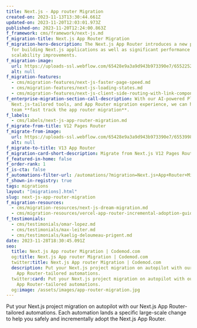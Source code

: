 ```yaml
---
title: Next.js - App router Migration
created-on: 2023-11-13T13:30:44.661Z
updated-on: 2023-11-20T12:03:01.973Z
published-on: 2023-11-20T12:24:00.863Z
f_framework: cms/framework/next-js.md
f_migration-title: Next.js App Router Migration
f_migration-hero-description: The Next.js App Router introduces a new paradigm
  for building Next.js applications as well as significant performance and
  scalability improvements.
f_migration-image:
  url: https://uploads-ssl.webflow.com/65428e9a3a9d943b973390e7/6552252cf4b9e06c244131ef_nextjs-app-router-migration-hero-image.svg
  alt: null
f_migration-features:
  - cms/migration-features/next-js-faster-page-speed.md
  - cms/migration-features/next-js-loading-states.md
  - cms/migration-features/next-js-client-side-routing-with-link-component.md
f_enterprise-migration-section-call-description: With our AI-powered Platform,
  Next.js-tailored tools, and App Router migration experience, we can help your
  team **fast track the app router migration**.
f_labels:
  - cms/labels/next-js-app-router-migration.md
f_migrate-from-title: V12 Pages Router
f_migrate-from-image:
  url: https://uploads-ssl.webflow.com/65428e9a3a9d943b973390e7/6553998af06d8a798f00aae0_next-js-logo-white.svg
  alt: null
f_migrate-to-title: V13 App Router
f_migration-card-short-description: Migrate from Next.js V12 Pages Router to the latest V14 App Router.
f_featured-in-home: false
f_order-rank: 1
f_is-cta: false
f_automations-filter-url: /automations/?migration=Next.js+App+Router+Migration
f_shown-in-registry: true
tags: migrations
layout: "[migrations].html"
slug: next-js-app-router-migration
f_migration-resources:
  - cms/migration-resources/next-js-dream-migration.md
  - cms/migration-resources/vercel-app-router-incremental-adoption-guide.md
f_testimonials:
  - cms/testimonials/omar-lopez.md
  - cms/testimonials/max-leiter.md
  - cms/testimonials/kaelig-deloumeau-prigent.md
date: 2023-11-28T18:30:45.091Z
seo:
  title: Next.js App router Migration | Codemod.com
  og:title: Next.js App router Migration | Codemod.com
  twitter:title: Next.js App router Migration | Codemod.com
  description: Put your Next.js project migration on autopilot with our Next.js
    App Router-tailored automations.
  twitter:card: Put your Next.js project migration on autopilot with our Next.js
    App Router-tailored automations.
  og:image: /assets/images/app-router-migration.jpg
---
```


Put your Next.js project migration on autopilot with our Next.js App Router-tailored automations. Each automation lands a specific large-scale change to help you safely and incrementally adopt the Next.js App Router.
